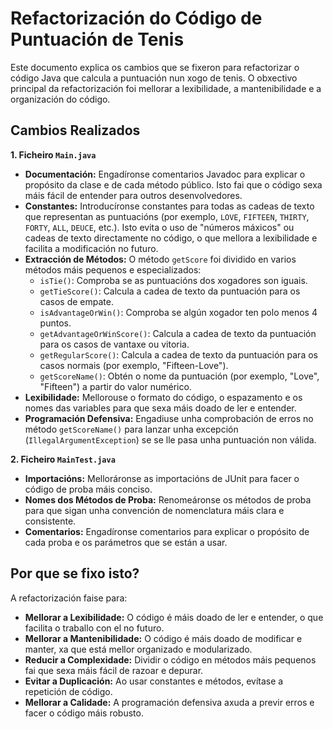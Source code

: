 # Refactorización do Código de Puntuación de Tenis

Este documento explica os cambios que se fixeron para refactorizar o código Java que calcula a puntuación nun xogo de tenis. O obxectivo principal da refactorización foi mellorar a lexibilidade, a mantenibilidade e a organización do código.

## Cambios Realizados

**1. Ficheiro `Main.java`**

* **Documentación:** Engadíronse comentarios Javadoc para explicar o propósito da clase e de cada método público. Isto fai que o código sexa máis fácil de entender para outros desenvolvedores.
* **Constantes:** Introducíronse constantes para todas as cadeas de texto que representan as puntuacións (por exemplo, `LOVE`, `FIFTEEN`, `THIRTY`, `FORTY`, `ALL`, `DEUCE`, etc.). Isto evita o uso de "números máxicos" ou cadeas de texto directamente no código, o que mellora a lexibilidade e facilita a modificación no futuro.
* **Extracción de Métodos:** O método `getScore` foi dividido en varios métodos máis pequenos e especializados:
  * `isTie()`: Comproba se as puntuacións dos xogadores son iguais.
  * `getTieScore()`: Calcula a cadea de texto da puntuación para os casos de empate.
  * `isAdvantageOrWin()`: Comproba se algún xogador ten polo menos 4 puntos.
  * `getAdvantageOrWinScore()`: Calcula a cadea de texto da puntuación para os casos de vantaxe ou vitoria.
  * `getRegularScore()`: Calcula a cadea de texto da puntuación para os casos normais (por exemplo, "Fifteen-Love").
  * `getScoreName()`: Obtén o nome da puntuación (por exemplo, "Love", "Fifteen") a partir do valor numérico.
* **Lexibilidade:** Mellorouse o formato do código, o espazamento e os nomes das variables para que sexa máis doado de ler e entender.
* **Programación Defensiva:** Engadiuse unha comprobación de erros no método `getScoreName()` para lanzar unha excepción (`IllegalArgumentException`) se se lle pasa unha puntuación non válida.

**2. Ficheiro `MainTest.java`**

* **Importacións:** Melloráronse as importacións de JUnit para facer o código de proba máis conciso.
* **Nomes dos Métodos de Proba:** Renomeáronse os métodos de proba para que sigan unha convención de nomenclatura máis clara e consistente.
* **Comentarios:** Engadíronse comentarios para explicar o propósito de cada proba e os parámetros que se están a usar.

## Por que se fixo isto?

A refactorización faise para:

* **Mellorar a Lexibilidade:** O código é máis doado de ler e entender, o que facilita o traballo con el no futuro.
* **Mellorar a Mantenibilidade:** O código é máis doado de modificar e manter, xa que está mellor organizado e modularizado.
* **Reducir a Complexidade:** Dividir o código en métodos máis pequenos fai que sexa máis fácil de razoar e depurar.
* **Evitar a Duplicación:** Ao usar constantes e métodos, evítase a repetición de código.
* **Mellorar a Calidade:** A programación defensiva axuda a previr erros e facer o código máis robusto.

